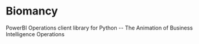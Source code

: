 # Biomancy
PowerBI Operations client library for Python -- The Animation of Business Intelligence Operations
